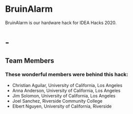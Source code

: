# BruinAlarm
BruinAlarm is our hardware hack for IDEA Hacks 2020.


# -
## Team Members
### These wonderful members were behind this hack:
- Christian Aguilar, University of California, Los Angeles
- Anna Anderson, University of California, Los Angeles
- Jim Solomon, University of California, Los Angeles
- Joel Sanchez, Riverside Community College
- Elbert Nguyen, University of California, Riverside


